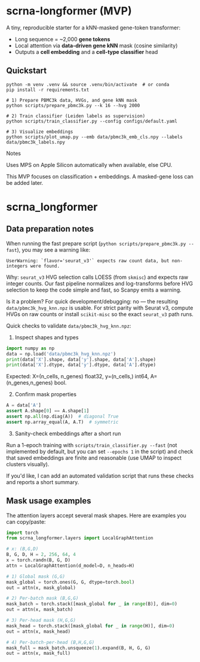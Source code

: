 # scrna-longformer (MVP)

A tiny, reproducible starter for a kNN-masked gene-token transformer:
- Long sequence = ~2,000 **gene tokens**
- Local attention via **data-driven gene kNN** mask (cosine similarity)
- Outputs a **cell embedding** and a **cell-type classifier** head

## Quickstart
```
python -m venv .venv && source .venv/bin/activate  # or conda
pip install -r requirements.txt

# 1) Prepare PBMC3k data, HVGs, and gene kNN mask
python scripts/prepare_pbmc3k.py --k 16 --hvg 2000

# 2) Train classifier (Leiden labels as supervision)
python scripts/train_classifier.py --config configs/default.yaml

# 3) Visualize embeddings
python scripts/plot_umap.py --emb data/pbmc3k_emb_cls.npy --labels data/pbmc3k_labels.npy
```

Notes

Uses MPS on Apple Silicon automatically when available, else CPU.

This MVP focuses on classification + embeddings. A masked-gene loss can be added later.
# scrna_longformer

## Data preparation notes

When running the fast prepare script (`python scripts/prepare_pbmc3k.py --fast`), you may see a
warning like:

```
UserWarning: `flavor='seurat_v3'` expects raw count data, but non-integers were found.
```

Why: `seurat_v3` HVG selection calls LOESS (from `skmisc`) and expects raw integer counts. Our
fast pipeline normalizes and log-transforms before HVG selection to keep the code simple and fast,
so Scanpy emits a warning.

Is it a problem? For quick development/debugging: no — the resulting `data/pbmc3k_hvg_knn.npz` is
usable. For strict parity with Seurat v3, compute HVGs on raw counts or install `scikit-misc`
so the exact `seurat_v3` path runs.

Quick checks to validate `data/pbmc3k_hvg_knn.npz`:

1) Inspect shapes and types

```python
import numpy as np
data = np.load('data/pbmc3k_hvg_knn.npz')
print(data['X'].shape, data['y'].shape, data['A'].shape)
print(data['X'].dtype, data['y'].dtype, data['A'].dtype)
```

Expected: X=(n_cells, n_genes) float32, y=(n_cells,) int64, A=(n_genes,n_genes) bool.

2) Confirm mask properties

```python
A = data['A']
assert A.shape[0] == A.shape[1]
assert np.all(np.diag(A))  # diagonal True
assert np.array_equal(A, A.T)  # symmetric
```

3) Sanity-check embeddings after a short run

Run a 1-epoch training with `scripts/train_classifier.py --fast` (not implemented by default,
but you can set `--epochs 1` in the script) and check that saved embeddings are finite and
reasonable (use UMAP to inspect clusters visually).

If you'd like, I can add an automated validation script that runs these checks and reports a
short summary.

Mask usage examples
-------------------

The attention layers accept several mask shapes. Here are examples you can copy/paste:

```python
import torch
from scrna_longformer.layers import LocalGraphAttention

# x: (B,G,D)
B, G, D, H = 2, 256, 64, 4
x = torch.randn(B, G, D)
attn = LocalGraphAttention(d_model=D, n_heads=H)

# 1) Global mask (G,G)
mask_global = torch.ones(G, G, dtype=torch.bool)
out = attn(x, mask_global)

# 2) Per-batch mask (B,G,G)
mask_batch = torch.stack([mask_global for _ in range(B)], dim=0)
out = attn(x, mask_batch)

# 3) Per-head mask (H,G,G)
mask_head = torch.stack([mask_global for _ in range(H)], dim=0)
out = attn(x, mask_head)

# 4) Per-batch-per-head (B,H,G,G)
mask_full = mask_batch.unsqueeze(1).expand(B, H, G, G)
out = attn(x, mask_full)
```
